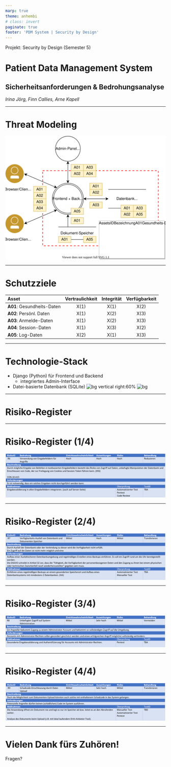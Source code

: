 ```yaml
---
marp: true
theme: anhembi
# class: invert
paginate: true
footer: 'PDM System | Security by Design'
---
```

<!-- 
_paginate: false 
_class:
    - lead
-->
<!-- Arne -->
Projekt: Security by Design (Semester 5)
# Patient Data Management System

## Sicherheitsanforderungen & Bedrohungsanalyse

*Irina Jörg, Finn Callies, Arne Kapell*

---
<!-- _paginate: false -->
<!-- Arne -->
# Threat Modeling
![bg right:70% contain](architektur.drawio.svg)

---
<!-- Irina -->
# Schutzziele
| Asset                      | Vertraulichkeit | Integrität | Verfügbarkeit |
| :------------------------- | :-------------: | :--------: | :-----------: |
| **A01**: Gesundheits-Daten |      X(1)       |    X(1)    |     X(2)      |
| **A02**: Persönl. Daten    |      X(1)       |    X(2)    |     X(3)      |
| **A03**: Anmelde-Daten     |      X(1)       |    X(2)    |     X(3)      |
| **A04**: Session-Daten     |      X(1)       |    X(3)    |     X(2)      |
| **A05**: Log-Daten         |      X(2)       |    X(1)    |     X(3)      |

---
<!-- Irina -->
# Technologie-Stack
- Django (Python) für Frontend und Backend
  - integriertes Admin-Interface
- Datei-basierte Datenbank (SQLite)
![bg vertical right:60%](https://external-content.duckduckgo.com/iu/?u=https%3A%2F%2Fmertcangokgoz.com%2Fwp-content%2Fuploads%2Fdjango-python-grosel.png&f=1&nofb=1&ipt=f4fa7ec45ecb575921c4c1424ef6c24dc6c5bbdfdedf635893cf8ba8a5be6242&ipo=images)
![bg](https://external-content.duckduckgo.com/iu/?u=https%3A%2F%2Fportalzine.de%2Fwp-content%2Fuploads%2Fsites%2F3%2F2017%2F08%2Fsqllite.jpg&f=1&nofb=1&ipt=059865215eea28d3d7159e051e543a91e862b954437ac9d36aec4d13c0e554dc&ipo=images)

---
<!-- _class: lead -->
<!-- Finn -->
# Risiko-Register
---
<!-- Finn -->
# Risiko-Register (1/4)

![width:5000](r6.png)

---
<!-- Finn -->
# Risiko-Register (2/4)

![width:5000](r7.png)

---
<!-- Finn -->
# Risiko-Register (3/4)

![width:5000](r8.png)

---
<!-- Finn -->
# Risiko-Register (4/4)

![width:5000](r9.png)

---
<!-- Finn -->
<!-- 
_class: lead
paginate: false
-->
# Vielen Dank fürs Zuhören!

Fragen?